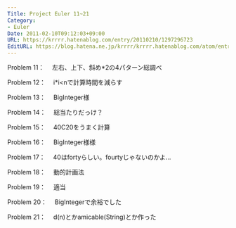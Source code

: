 ```yaml
---
Title: Project Euler 11~21
Category:
- Euler
Date: 2011-02-10T09:12:03+09:00
URL: https://krrrr.hatenablog.com/entry/20110210/1297296723
EditURL: https://blog.hatena.ne.jp/krrrr/krrrr.hatenablog.com/atom/entry/11696248318756263167
---
```



Problem 11：
　左右、上下、斜め*2の4パターン総調べ

Problem 12：
　i*i<nで計算時間を減らす

Problem 13：
　BigInteger様

Problem 14：
　総当たりだっけ？

Problem 15：
　40C20をうまく計算

Problem 16：
　BigInteger様様

Problem 17：
　40はfortyらしい。fourtyじゃないのかよ…

Problem 18：
　動的計画法

Problem 19：
　適当

Problem 20：
　BigIntegerで余裕でした

Problem 21：
　d(n)とかamicable(String)とか作った
